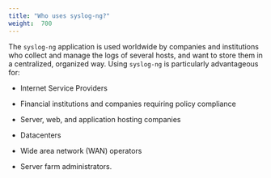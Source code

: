 ```yaml
---
title: "Who uses syslog-ng?"
weight:  700
---
```

<!-- DISCLAIMER: This file is based on the syslog-ng Open Source Edition documentation https://github.com/balabit/syslog-ng-ose-guides/commit/2f4a52ee61d1ea9ad27cb4f3168b95408fddfdf2 and is used under the terms of The syslog-ng Open Source Edition Documentation License. The file has been modified by Axoflow. -->

The `syslog-ng` application is used worldwide by companies and institutions who collect and manage the logs of several hosts, and want to store them in a centralized, organized way. Using `syslog-ng` is particularly advantageous for:

  - Internet Service Providers

  - Financial institutions and companies requiring policy compliance

  - Server, web, and application hosting companies

  - Datacenters

  - Wide area network (WAN) operators

  - Server farm administrators.
